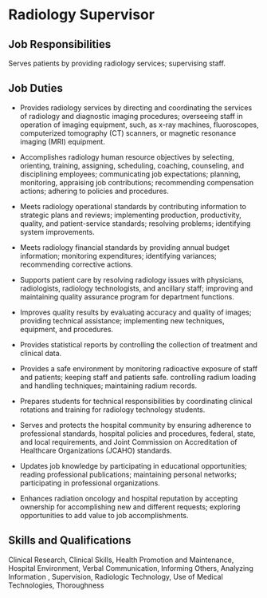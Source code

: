 # Radiology Supervisor

## Job Responsibilities

Serves patients by providing radiology services; supervising staff.

## Job Duties

* Provides radiology services by directing and coordinating the services of radiology and diagnostic imaging procedures; overseeing staff in operation of imaging equipment, such, as x-ray machines, fluoroscopes, computerized tomography (CT) scanners, or magnetic resonance imaging (MRI) equipment.

* Accomplishes radiology human resource objectives by selecting, orienting, training, assigning, scheduling, coaching, counseling, and disciplining employees; communicating job expectations; planning, monitoring, appraising job contributions; recommending compensation actions; adhering to policies and procedures.

* Meets radiology operational standards by contributing information to strategic plans and reviews; implementing production, productivity, quality, and patient-service standards; resolving problems; identifying system improvements.

* Meets radiology financial standards by providing annual budget information; monitoring expenditures; identifying variances; recommending corrective actions.

* Supports patient care by resolving radiology issues with physicians, radiologists, radiology technologists, and ancillary staff; improving and maintaining quality assurance program for department functions.

* Improves quality results by evaluating accuracy and quality of images; providing technical assistance; implementing new techniques, equipment, and procedures.

* Provides statistical reports by controlling the collection of treatment and clinical data.

* Provides a safe environment by monitoring radioactive exposure of staff and patients; keeping staff and patients safe. controlling radium loading and handling techniques; maintaining radium records.

* Prepares students for technical responsibilities by coordinating clinical rotations and training for radiology technology students.

* Serves and protects the hospital community by ensuring adherence to professional standards, hospital policies and procedures, federal, state, and local requirements, and Joint Commission on Accreditation of Healthcare Organizations (JCAHO) standards.

* Updates job knowledge by participating in educational opportunities; reading professional publications; maintaining personal networks; participating in professional organizations.

* Enhances radiation oncology and hospital reputation by accepting ownership for accomplishing new and different requests; exploring opportunities to add value to job accomplishments.

## Skills and Qualifications

Clinical Research, Clinical Skills, Health Promotion and Maintenance, Hospital Environment, Verbal Communication, Informing Others, Analyzing Information , Supervision, Radiologic Technology, Use of Medical Technologies, Thoroughness

